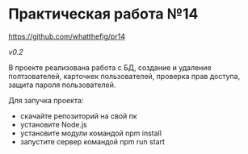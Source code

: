 <h1>Практическая работа №14</h1>

https://github.com/whatthefig/pr14

*v0.2*

В проекте реализована работа с БД, создание и удаление полтзователей, карточкек пользователей, проверка прав доступа, защита пароля пользователей.

Для запучка проекта:

- скачайте репозиторий на свой пк
- установите Node.js
- установите модули командой npm install
- запустите сервер командой npm run start
